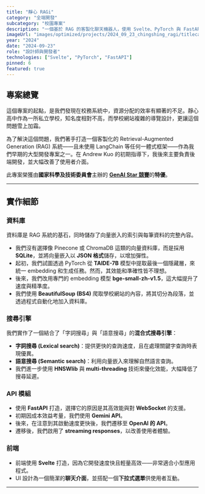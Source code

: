 ```yaml
---
title: "靜心 RAGi"
category: "全端開發"
subcategory: "校園專案"
description: "一個基於 RAG 的客製化聊天機器人，使用 Svelte、PyTorch 與 FastAPI 打造，且未使用 LangChain 等一體式框架。"
imageUrl: "images/optimized/projects/2024_09_23_chingshing_ragi/titlecard.webp"
year: "2024"
date: "2024-09-23"
role: "設計師與開發者"
technologies: ["Svelte", "PyTorch", "FastAPI"]
pinned: 6
featured: true
---
```


## 專案總覽

這個專案的起點，是我們發現在校務系統中，資源分配的效率有顯著的不足。靜心高中作為一所私立學校，知名度相對不高，而學校網站複雜的導覽設計，更讓這個問題雪上加霜。

為了解決這個問題，我們著手打造一個客製化的 Retrieval-Augmented Generation (RAG) 系統——且未使用 LangChain 等任何一體式框架——作為我們早期的大型開發專案之一。在 Andrew Kuo 的初期指導下，我後來主要負責後端開發，並大幅改善了使用者介面。

此專案榮獲由**國家科學及技術委員會**主辦的 [**GenAI Star 競賽**](https://genaistars.org.tw/news/35)的**特優**。

---

## 實作細節

### 資料庫

資料庫是 RAG 系統的基石，同時儲存了向量嵌入的索引與每筆資料的完整內容。

- 我們沒有選擇像 Pinecone 或 ChromaDB 這類的向量資料庫，而是採用 **SQLite**，並將向量嵌入以 **JSON 格式**儲存，以增加彈性。
- 起初，我們試圖透過 PyTorch 從 **TAIDE-7B** 模型中提取最後一個隱藏層，來統一 embedding 和生成任務。然而，其效能和準確性皆不理想。
- 後來，我們改用專門的 embedding 模型 **bge-small-zh-v1.5**，這大幅提升了速度與精準度。
- 我們使用 **BeautifulSoup (BS4)** 爬取學校網站的內容，將其切分為段落，並透過程式自動化地加入資料庫。

### 搜尋引擎

我們實作了一個結合了「字詞搜尋」與「語意搜尋」的**混合式搜尋引擎**：

- **字詞搜尋 (Lexical search)**：提供更快的查詢速度，且在處理關鍵字查詢時表現優異。
- **語意搜尋 (Semantic search)**：利用向量嵌入來理解自然語言查詢。
- 我們進一步使用 **HNSWlib** 與 **multi-threading** 技術來優化效能，大幅降低了搜尋延遲。

### API 模組

- 使用 **FastAPI** 打造，選擇它的原因是其高效能與對 **WebSocket** 的支援。
- 初期因成本效益考量，我們使用 **Gemini API**。
- 後來，在注意到其啟動速度更快後，我們遷移至 **OpenAI 的 API**。
- 遷移後，我們啟用了 **streaming responses**，以改善使用者體驗。

### 前端

- 前端使用 **Svelte** 打造，因為它開發速度快且輕量高效——非常適合小型應用程式。
- UI 設計為一個簡潔的**聊天介面**，並搭配一個**下拉式選單**供使用者互動。

---